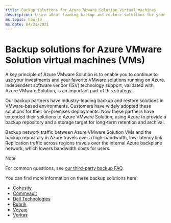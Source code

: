 ```yaml
---
title: Backup solutions for Azure VMware Solution virtual machines
description: Learn about leading backup and restore solutions for your Azure VMware Solution virtual machines.
ms.topic: how-to
ms.date: 04/21/2021
---
```


# Backup solutions for Azure VMware Solution virtual machines (VMs)

A key principle of Azure VMware Solution is to enable you to continue to use your investments and your favorite VMware solutions running on Azure. Independent software vendor (ISV) technology support, validated with Azure VMware Solution, is an important part of this strategy. 

Our backup partners have industry-leading backup and restore solutions in VMware-based environments. Customers have widely adopted these solutions for their on-premises deployments. Now these partners have extended their solutions to Azure VMware Solution, using Azure to provide a backup repository and a storage target for long-term retention and archival.

Backup network traffic between Azure VMware Solution VMs and the backup repository in Azure travels over a high-bandwidth, low-latency link. Replication traffic across regions travels over the internal Azure backplane network, which lowers bandwidth costs for users.

>[!NOTE]
>For common questions, see [our third-party backup FAQ](/azure/azure-vmware/faq#third-party-backup-and-recovery).

You can find more information on these backup solutions here:
- [Cohesity](https://www.cohesity.com/blogs/expanding-cohesitys-support-for-microsofts-ecosystem-azure-stack-and-azure-vmware-solution/)
- [Commvault](https://documentation.commvault.com/11.21/essential/128997_support_for_azure_vmware_solution.html)
- [Dell Technologies](https://www.delltechnologies.com/resources/en-us/asset/briefs-handouts/solutions/dell-emc-data-protection-for-avs.pdf)
- [Rubrik](https://www.rubrik.com/en/products/cloud-data-management)
- [Veeam](https://www.veeam.com/kb4012)
- [Veritas](https://vrt.as/nb4avs)
